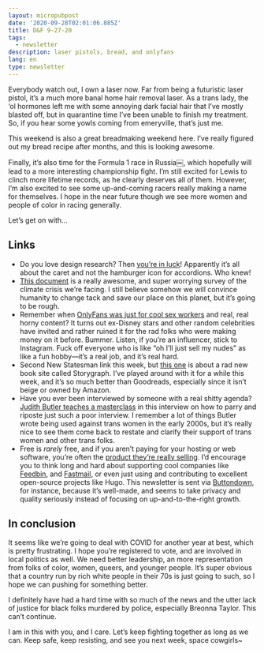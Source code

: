 ```yaml
---
layout: micropubpost
date: '2020-09-28T02:01:06.885Z'
title: D&F 9-27-20
tags:
  - newsletter
description: laser pistols, bread, and onlyfans
lang: en
type: newsletter
---
```


Everybody watch out, I own a laser now. Far from being a futuristic laser pistol, it’s a much more banal home hair removal laser. As a trans lady, the ‘ol hormones left me with some annoying dark facial hair that I’ve mostly blasted off, but in quarantine time I’ve been unable to finish my treatment. So, if you hear some yowls coming from emeryville, that’s just me.

This weekend is also a great breadmaking weekend here. I’ve really figured out my bread recipe after months, and this is looking awesome.

Finally, it’s also time for the Formula 1 race in Russia￼, which hopefully will lead to a more interesting championship fight. I’m still excited for Lewis to clinch more lifetime records, as he clearly deserves all of them. However, I’m also excited to see some up-and-coming racers really making a name for themselves. I hope in the near future though we see more women and people of color in racing generally.

Let’s get on with...

## Links

* Do you love design research? Then [you’re in luck](https://www.nngroup.com/articles/accordion-icons/)! Apparently it’s all about the caret and not the hamburger icon for accordions. Who knew!
* [This document](https://docs.google.com/document/d/1QdWn7PCDqNUQvzmPaJPMEYqsXKAVcuE0MPxcJVdaKjw/edit#) is a really awesome, and super worrying survey of the climate crisis we’re facing. I still believe somehow we will convince humanity to change tack and save our place on this planet, but it’s going to be rough.
* Remember when [OnlyFans was just for cool sex workers](https://www.newstatesman.com/science-tech/social-media/2020/09/rich-famous-onlyfans-changing-sex-workers-left-behind-bella-thorne-caroline-calloway-beyonce) and real, real horny content? It turns out ex-Disney stars and other random celebrities have invited and rather ruined it for the rad folks who were making money on it before. Bummer. Listen, if you’re an influencer, stick to Instagram. Fuck off everyone who is like “oh I’ll just sell my nudes” as like a fun hobby—it’s a real job, and it’s real hard.
* Second New Statesman link this week, but [this one](https://www.newstatesman.com/science-tech/social-media/2020/08/better-goodreads-possible-bad-for-books-storygraph-amazon) is about a rad new book site called Storygraph. I’ve played around with it for a while this week, and it’s so much better than Goodreads, especially since it isn’t beige or owned by Amazon.
* Have you ever been interviewed by someone with a real shitty agenda? [Judith Butler teaches a masterclass](https://www.newstatesman.com/international/2020/09/judith-butler-culture-wars-jk-rowling-and-living-anti-intellectual-times) in this interview on how to parry and riposte just such a poor interview. I remember a lot of things Butler wrote being used against trans women in the early 2000s, but it’s really nice to see them come back to restate and clarify their support of trans women and other trans folks.
* Free is *rarely* free, and if you aren’t paying for your hosting or web software, you’re often the [product they’re really selling](https://themarkup.org/blacklight/2020/09/22/blacklight-tracking-advertisers-digital-privacy-sensitive-websites). I’d encourage you to think long and hard about supporting cool companies like [Feedbin](https://feedbin.com), and [Fastmail](https://www.fastmail.com), or even just using and contributing to excellent open-source projects like Hugo. This newsletter is sent via [Buttondown](https://buttondown.email), for instance, because it’s well-made, and seems to take privacy and quality seriously instead of focusing on up-and-to-the-right growth.

## In conclusion

It seems like we’re going to deal with COVID for another year at best, which is pretty frustrating. I hope you’re registered to vote, and are involved in local politics as well. We need better leadership, an more representation from folks of color, women, queers, and younger people. It’s super obvious that a country run by rich white people in their 70s is just going to such, so I hope we can pushing for something better.

I definitely have had a hard time with so much of the news and the utter lack of justice for black folks murdered by police, especially Breonna Taylor. This can’t continue.

I am in this with you, and I care. Let’s keep fighting together as long as we can. Keep safe, keep resisting, and see you next week, space cowgirls~
